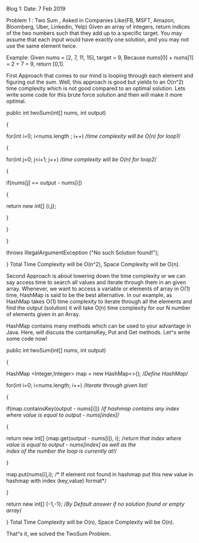 Blog 1: Date: 7 Feb 2019

Problem 1 : Two Sum , Asked in Companies Like(FB, MSFT, Amazon, Bloomberg, Uber, Linkedin, Yelp)
Given an array of integers, return indices of the two numbers such that they add up to a specific target.
You may assume that each input would have exactly one solution, and you may not use the same element twice.

Example: Given nums = [2, 7, 11, 15], target = 9, Because nums[0] + nums[1] = 2 + 7 = 9, return [0,1].

First Approach that comes to our mind is looping through each element and figuring out the sum. Well, this approach is good but yields to an O(n^2) time complexity which is not good compared to an optimal solution. Lets write some code for this brute force solution and then will make it more optimal.

public int twoSum(int[] nums, int output)

{

  for(int i=0; i<nums.length ; i++) /*time complexity will be O(n) for loop1*/ 
  
  {
  
  for(int j=0; j<i+1; j++)  /*time complexity will be O(n) for loop2*/
  
  {
  
  if(nums[j] == output - nums[i])
  
  {
  
  return new int[] {i,j};
  
  }
  
  }
  
  }
  
  throws IllegalArgumentException ("No such Solution found!");

}
Total Time Complexity will be O(n^2), Space Complexity will be O(n).

Second Approach is about lowering down the time complexity or we can say access time to search all values and iterate through them in an given array. Whenever, we want to access a variable or elements of array in O(1) time, HashMap is said to be the best alternative. In our example, as HashMap takes O(1) time complexity to iterate through all the elements and find the output (solution) it will take O(n) time complexity for our N number of elements given in an Array.

HashMap contains many methods which can be used to your advantage in Java. Here, will discuss the containsKey, Put and Get methods.
Let^s write some code now!

public int twoSum(int[] nums, int output)

{

HashMap <Integer,Integer> map = new HashMap<>(); /*Define HashMap*/

for(int i=0; i<nums.length; i++) /*Iterate through given list*/

{

if(map.containsKey(output - nums[i])) /*if hashmap contains any index where value is equal to output - nums[index]*/

{

return new int[] {map.get(output - nums[i]), i}; /*return that index where value is equal to output - nums[index] as well as the       
index of the number the loop is currently at!*/

}

map.put(nums[i],i); /* If element not found in hashmap put this new value in hashmap with index (key,value) format*/

}

return new int[] {-1,-1}; /*By Default answer if no solution found or empty array*/

}
Total Time Complexity will be O(n), Space Complexity will be O(n).

That^s it, we solved the TwoSum Problem.
